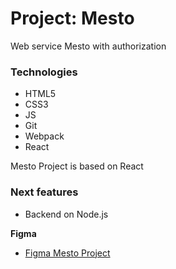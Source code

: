 # Project: Mesto

Web service Mesto with authorization

### Technologies

* HTML5
* CSS3
* JS
* Git
* Webpack
* React

Mesto Project is based on React

### Next features

* Backend on Node.js

**Figma**

* [Figma Mesto Project](https://www.figma.com/file/2cn9N9jSkmxD84oJik7xL7/JavaScript.-Sprint-4?node-id=0%3A1)


